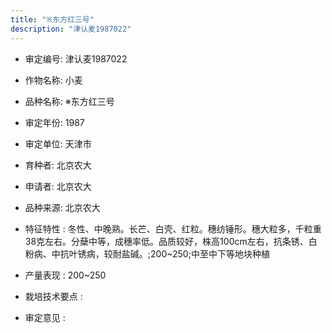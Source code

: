 ```yaml
---
title: "※东方红三号"
description: "津认麦1987022"
---
```

* 审定编号:  津认麦1987022

*  作物名称:  小麦

*  品种名称:  ※东方红三号

*  审定年份:  1987

*  审定单位:  天津市

* 育种者:  北京农大

*  申请者:  北京农大

*  品种来源:  北京农大

*  特征特性 : 
冬性、中晚熟。长芒、白壳、红粒。穗纺锤形。穗大粒多，千粒重38克左右。分蘖中等，成穗率低。品质较好，株高100cm左右，抗条锈、白粉病、中抗叶锈病，较耐盐碱。;200~250;中至中下等地块种植
 
*  产量表现 : 
200~250

*  栽培技术要点 : 


*  审定意见 : 

